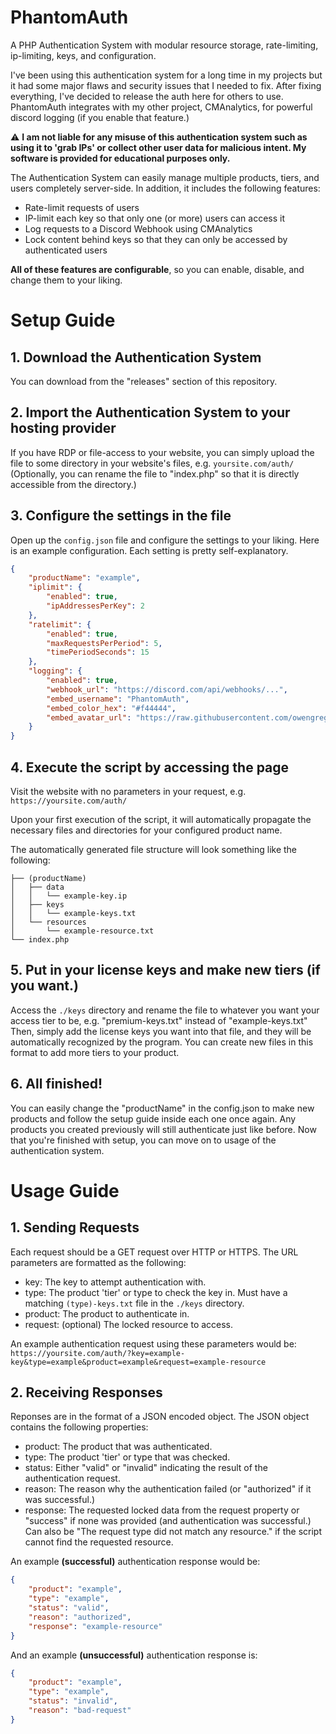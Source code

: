 # PhantomAuth
A PHP Authentication System with modular resource storage, rate-limiting, ip-limiting, keys, and configuration.

I've been using this authentication system for a long time in my projects but it had some major flaws and security issues that I needed to fix. After fixing everything, I've decided to release the auth here for others to use.
PhantomAuth integrates with my other project, CMAnalytics, for powerful discord logging (if you enable that feature.)

⚠️ **I am not liable for any misuse of this authentication system such as using it to 'grab IPs' or collect other user data for malicious intent. My software is provided for educational purposes only.**

The Authentication System can easily manage multiple products, tiers, and users completely server-side. In addition, it includes the following features:
* Rate-limit requests of users
* IP-limit each key so that only one (or more) users can access it
* Log requests to a Discord Webhook using CMAnalytics
* Lock content behind keys so that they can only be accessed by authenticated users

**All of these features are configurable**, so you can enable, disable, and change them to your liking.

# Setup Guide

## 1. Download the Authentication System
You can download from the "releases" section of this repository.

## 2. Import the Authentication System to your hosting provider
If you have RDP or file-access to your website, you can simply upload the file to some directory in your website's files, e.g. `yoursite.com/auth/` (Optionally, you can rename the file to "index.php" so that it is directly accessible from the directory.)

## 3. Configure the settings in the file
Open up the `config.json` file and configure the settings to your liking. Here is an example configuration. Each setting is pretty self-explanatory.

```json
{
    "productName": "example",
    "iplimit": {
        "enabled": true,
        "ipAddressesPerKey": 2
    },
    "ratelimit": {
        "enabled": true,
        "maxRequestsPerPeriod": 5,
        "timePeriodSeconds": 15
    },
    "logging": {
        "enabled": true,
        "webhook_url": "https://discord.com/api/webhooks/...",
        "embed_username": "PhantomAuth",
        "embed_color_hex": "#f44444",
        "embed_avatar_url": "https://raw.githubusercontent.com/owengregson/PhantomAuth/main/resources/PhantomAuth.png"
    }
}
```

## 4. Execute the script by accessing the page
Visit the website with no parameters in your request, e.g.
`https://yoursite.com/auth/`

Upon your first execution of the script, it will automatically propagate the necessary files and directories for your configured product name.

The automatically generated file structure will look something like the following:

```
├── (productName)
│   ├── data
│   │   └── example-key.ip
│   ├── keys
│   │   └── example-keys.txt
│   └── resources
│       └── example-resource.txt
└── index.php
```
## 5. Put in your license keys and make new tiers (if you want.)
Access the `./keys` directory and rename the file to whatever you want your access tier to be, e.g. "premium-keys.txt" instead of "example-keys.txt"
Then, simply add the license keys you want into that file, and they will be automatically recognized by the program. You can create new files in this format to add more tiers to your product.

## 6. All finished!
You can easily change the "productName" in the config.json to make new products and follow the setup guide inside each one once again. Any products you created previously will still authenticate just like before.
Now that you're finished with setup, you can move on to usage of the authentication system.

# Usage Guide

## 1. Sending Requests
Each request should be a GET request over HTTP or HTTPS. The URL parameters are formatted as the following:

* key: The key to attempt authentication with.
* type: The product 'tier' or type to check the key in. Must have a matching `(type)-keys.txt` file in the `./keys` directory.
* product: The product to authenticate in.
* request: (optional) The locked resource to access.

An example authentication request using these parameters would be:
`https://yoursite.com/auth/?key=example-key&type=example&product=example&request=example-resource`

## 2. Receiving Responses
Reponses are in the format of a JSON encoded object. The JSON object contains the following properties:

* product: The product that was authenticated.
* type: The product 'tier' or type that was checked.
* status: Either "valid" or "invalid" indicating the result of the authentication request.
* reason: The reason why the authentication failed (or "authorized" if it was successful.)
* response: The requested locked data from the request property or "success" if none was provided (and authentication was successful.) Can also be "The request type did not match any resource." if the script cannot find the requested resource.

An example **(successful)** authentication response would be:
```json
{
    "product": "example",
    "type": "example",
    "status": "valid",
    "reason": "authorized",
    "response": "example-resource"
}
```
And an example **(unsuccessful)** authentication response is:
```json
{
    "product": "example",
    "type": "example",
    "status": "invalid",
    "reason": "bad-request"
}
```
